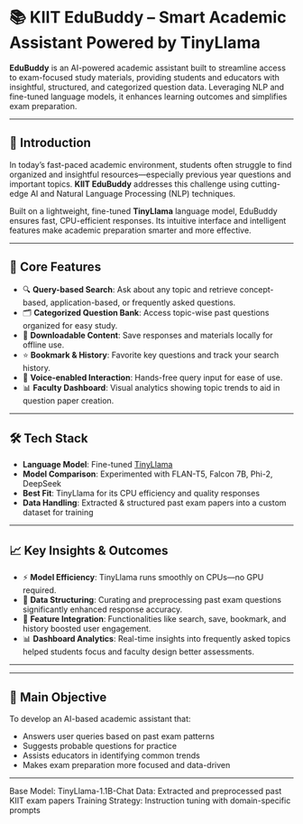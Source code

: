 # 📚 KIIT EduBuddy – Smart Academic Assistant Powered by TinyLlama

**EduBuddy** is an AI-powered academic assistant built to streamline access to exam-focused study materials, providing students and educators with insightful, structured, and categorized question data. Leveraging NLP and fine-tuned language models, it enhances learning outcomes and simplifies exam preparation.

---

## 🚀 Introduction

In today’s fast-paced academic environment, students often struggle to find organized and insightful resources—especially previous year questions and important topics. **KIIT EduBuddy** addresses this challenge using cutting-edge AI and Natural Language Processing (NLP) techniques.

Built on a lightweight, fine-tuned **TinyLlama** language model, EduBuddy ensures fast, CPU-efficient responses. Its intuitive interface and intelligent features make academic preparation smarter and more effective.

---

## 🧠 Core Features

- 🔍 **Query-based Search**: Ask about any topic and retrieve concept-based, application-based, or frequently asked questions.
- 🗂️ **Categorized Question Bank**: Access topic-wise past questions organized for easy study.
- 💾 **Downloadable Content**: Save responses and materials locally for offline use.
- ⭐ **Bookmark & History**: Favorite key questions and track your search history.
- 🎤 **Voice-enabled Interaction**: Hands-free query input for ease of use.
- 📊 **Faculty Dashboard**: Visual analytics showing topic trends to aid in question paper creation.

---

## 🛠️ Tech Stack

- **Language Model**: Fine-tuned [TinyLlama](https://huggingface.co/cerebras/TinyLlama-1.1B-Chat)
- **Model Comparison**: Experimented with FLAN-T5, Falcon 7B, Phi-2, DeepSeek
- **Best Fit**: TinyLlama for its CPU efficiency and quality responses
- **Data Handling**: Extracted & structured past exam papers into a custom dataset for training

---

## 📈 Key Insights & Outcomes

- ⚡ **Model Efficiency**: TinyLlama runs smoothly on CPUs—no GPU required.
- 🧾 **Data Structuring**: Curating and preprocessing past exam questions significantly enhanced response accuracy.
- 🔧 **Feature Integration**: Functionalities like search, save, bookmark, and history boosted user engagement.
- 📊 **Dashboard Analytics**: Real-time insights into frequently asked topics helped students focus and faculty design better assessments.

---


---

## 🎯 Main Objective

To develop an AI-based academic assistant that:

- Answers user queries based on past exam patterns
- Suggests probable questions for practice
- Assists educators in identifying common trends
- Makes exam preparation more focused and data-driven

---

Base Model: TinyLlama-1.1B-Chat
Data: Extracted and preprocessed past KIIT exam papers
Training Strategy: Instruction tuning with domain-specific prompts



